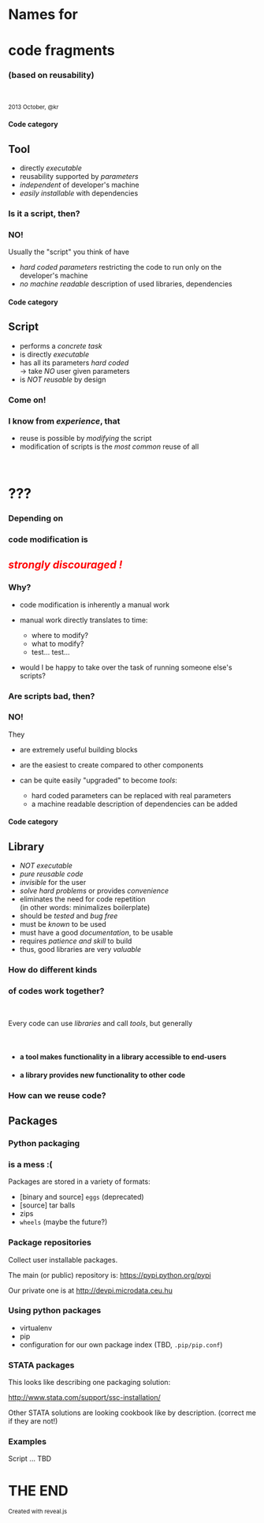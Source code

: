#   Names for
# code fragments

### (based on reusability)

<br/>

<small>2013 October, @kr</small>



#### Code category
## Tool

- directly *executable*
- reusability supported by *parameters*
- *independent* of developer's machine
- *easily installable* with dependencies


### Is it a script, then?
### NO!

<p style="text-align: left">
    Usually the "script" you think of have
</p>

- *hard coded parameters* restricting the code to run only on the
   developer's machine
- *no machine readable* description of used libraries, dependencies



#### Code category
## Script

- performs a *concrete task*
- is directly *executable*
- has all its parameters *hard coded*
  <br />
  -> take *NO* user given parameters
- is *NOT reusable* by design


### Come on!
### I know from *experience*, that

- reuse is possible by *modifying* the script
- modification of scripts is the *most common* reuse of all

<br/>

#     ???


### Depending on
### code modification is
## <em style="color: red">strongly discouraged !</em>


### Why?

- code modification is inherently a manual work
- manual work directly translates to time:

    - where to modify?
    - what to modify?
    - test... test...
- would I be happy to take over the task of running someone else's scripts?


### Are scripts bad, then?
### NO!

<p style="text-align: left">
They
</p>

- are extremely useful building blocks
- are the easiest to create compared to other components
- can be quite easily "upgraded" to become *tools*:

    - hard coded parameters can be replaced with real parameters
    - a machine readable description of dependencies can be added



#### Code category
## Library

- *NOT executable*
- *pure reusable code*
- *invisible* for the user
- *solve hard problems* or provides *convenience*
- eliminates the need for code repetition
  <br />
  (in other words: minimalizes boilerplate)
- should be *tested* and *bug free*
- must be *known* to be used
- must have a good *documentation*, to be usable
- requires *patience and skill* to build
- thus, good libraries are very *valuable*



### How do different kinds
### of codes work together?

<br />

Every code can use *libraries* and call *tools*, but generally

<br />

- #### a tool makes functionality in a library accessible to end-users
- #### a library provides new functionality to other code



### How can we reuse code?



## Packages


### Python packaging
### is a mess :(

Packages are stored in a variety of formats:

- [binary and source] `eggs` (deprecated)
- [source] tar balls
- zips
- `wheels` (maybe the future?)


### Package repositories

Collect user installable packages.

The main (or public) repository is: https://pypi.python.org/pypi

Our private one is at http://devpi.microdata.ceu.hu


### Using python packages

- virtualenv
- pip
- configuration for our own package index (TBD, `.pip/pip.conf`)


### STATA packages

This looks like describing one packaging solution:

http://www.stata.com/support/ssc-installation/

Other STATA solutions are looking cookbook like by description.
(correct me if they are not!)



### Examples
Script
...
TBD



# THE END

<small>Created with reveal.js </small>
